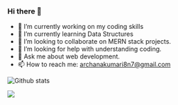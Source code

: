 ### Hi there 👋

<!--
**Archana550/Archana550** is a ✨ _special_ ✨ repository because its `README.md` (this file) appears on your GitHub profile.

Here are some ideas to get you started:
-->

- 🔭 I’m currently working on my coding skills
- 🌱 I’m currently learning Data Structures
- 👯 I’m looking to collaborate on MERN stack projects.
- 🤔 I’m looking for help with understanding coding.
- 💬 Ask me about web development.
- 📫 How to reach me: archanakumari8n7@gmail.com

![Github stats](https://github-readme-stats.vercel.app/api?username=Archana550)
</br>
<!-- ![counter](https://[enxkje2a26weqd1.m.pipedream.net].m.pipedream.net) -->
![](https://komarev.com/ghpvc/?username=Archana550&color=orange)
